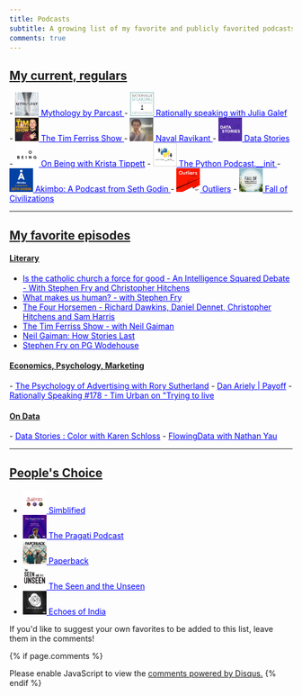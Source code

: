 ```yaml
---
title: Podcasts
subtitle: A growing list of my favorite and publicly favorited podcasts
comments: true
---
```

<h2><u>My current, regulars</u></h2>
- <a href="https://www.stitcher.com/podcast/parcast/mythology" style="color:blue"> <img src="/img/podcasts/myth.jpg" height="42" width="42"> Mythology by Parcast </a>
- <a href="https://www.stitcher.com/podcast/rationally-speaking" style="color:blue"> <img src="/img/podcasts/rationally.jpg" height="42" width="42"> Rationally speaking with Julia Galef </a>
- <a href="https://www.stitcher.com/podcast/tim-ferriss-show/the-tim-ferriss-show" style="color:blue"><img src="/img/podcasts/tf.jpg" height="42" width="42"> The Tim Ferriss Show </a>
- <a href="https://www.stitcher.com/podcast/naval" style="color:blue"><img src="/img/podcasts/naval.jpg" height="42" width="42"> Naval Ravikant </a>
- <a href="https://www.stitcher.com/podcast/data-stories-podcast/data-stories" style="color:blue"><img src="/img/podcasts/datastories.jpg" height="42" width="42"> Data Stories </a>
- <a href="https://www.stitcher.com/podcast/on-being-with-krista-tippett" style="color:blue"><img src="/img/podcasts/onbeing.jpg" height="42" width="42"> On Being with Krista Tippett</a>
- <a href="https://www.stitcher.com/podcast/podcast-init" style="color:blue"><img src="/img/podcasts/pythoninit.jpg" height="42" width="42"> The Python Podcast.__init </a>
- <a href="https://www.stitcher.com/podcast/pods/akimbo" style="color:blue"><img src="/img/podcasts/akimbo.jpg" height="42" width="42"> Akimbo: A Podcast from Seth Godin </a>
- <a href="https://www.stitcher.com/podcast/factordaily/outliers-3" style="color:blue"><img src="/img/podcasts/outliers.jpg" height="42" width="42"> Outliers</a>
- <a href="https://www.stitcher.com/podcast/paul-cooper/fall-of-civilizations" style="color:blue"><img src="/img/podcasts/fallcivilizations.jpg" height="42" width="42"> Fall of Civilizations</a>
<hr/>

<h2><u>My favorite episodes</u></h2>
<p></p>

<h4><u>Literary</u></h4>

- <a href="https://podcasts.apple.com/us/podcast/catholic-church-is-force-for-good-stephen-fry-christopher/id916588760?i=1000413931440" style="color:blue">Is the catholic church a force for good - An Intelligence Squared Debate - With Stephen Fry and Christopher Hitchens</a>
- <a href="https://player.fm/series/what-makes-us-human-with-jeremy-vine/stephen-fry-what-makes-us-human" style="color:blue">What makes us human? - with Stephen Fry</a> 
- <a href="https://player.fm/series/the-intellectual-dark-web-podcast/ep-032-the-four-horsemen-dawkins-dennet-hitchens-harris-2007" style="color:blue">The Four Horsemen - Richard Dawkins, Daniel Dennet, Christopher Hitchens and Sam Harris </a>
- <a href="https://www.stitcher.com/podcast/tim-ferriss-show/the-tim-ferriss-show/e/59738425" style="color:blue">The Tim Ferriss Show - with Neil Gaiman</a>
- <a href="https://www.stitcher.com/podcast/salt-seminars-about-long-term-thinking-9478/e/39343363" style="color:blue">Neil Gaiman: How Stories Last</a>
- <a href="https://www.stitcher.com/podcast/bbc/great-lives/e/51054858" style="color:blue">Stephen Fry on PG Wodehouse</a>

<p></p>
<h4><u>Economics, Psychology, Marketing</u></h4>
- <a href="https://www.stitcher.com/podcast/shane-parrish/the-knowledge-project/e/50320841" style="color:blue">The Psychology of Advertising with Rory Sutherland</a>
- <a href="https://www.stitcher.com/podcast/art-of-charm/the-art-of-charm/e/48107201" style="color:blue">Dan Ariely | Payoff</a> 
- <a href="https://www.stitcher.com/podcast/rationally-speaking/e/49196690" style="color:blue">Rationally Speaking #178 - Tim Urban on "Trying to live</a> 

<p></p>
<h4><u>On Data</u></h4>
- <a href="https://www.stitcher.com/podcast/data-stories-podcast/data-stories/e/54262620" style="color:blue">Data Stories : Color with Karen Schloss</a>
- <a href="https://www.stitcher.com/podcast/rationally-speaking/e/49196690" style="color:blue">FlowingData with Nathan Yau</a> 

<hr/>

<h2><u>People's Choice</u></h2>

- <a href="https://www.stitcher.com/podcast/indus-vox/simblified-2" style="color:blue"> <img src="/img/podcasts/simblified.jpg" height="42" width="42"> Simblified </a>
- <a href="https://www.stitcher.com/podcast/indus-vox/the-pragati-podcast" style="color:blue"> <img src="/img/podcasts/pragati.jpg" height="42" width="42"> The Pragati Podcast </a>
- <a href="https://www.stitcher.com/podcast/indus-vox/paperback" style="color:blue"><img src="/img/podcasts/paperback.jpg" height="42" width="42"> Paperback </a>
- <a href="https://www.stitcher.com/podcast/indus-vox/the-seen-and-the-unseen" style="color:blue"><img src="/img/podcasts/seenunseen.jpg" height="42" width="42"> The Seen and the Unseen </a>
- <a href="https://www.stitcher.com/podcast/indus-vox/echoes-of-india-a-history-podcast" style="color:blue"><img src="/img/podcasts/echoesofindia.jpg" height="42" width="42"> Echoes of India </a>

If you'd like to suggest your own favorites to be added to this list, leave them in the comments!

{% if page.comments %}
<div id="disqus_thread"></div>
<script>

/**
*  RECOMMENDED CONFIGURATION VARIABLES: EDIT AND UNCOMMENT THE SECTION BELOW TO INSERT DYNAMIC VALUES FROM YOUR PLATFORM OR CMS.
*  LEARN WHY DEFINING THESE VARIABLES IS IMPORTANT: https://disqus.com/admin/universalcode/#configuration-variables*/
/*
var disqus_config = function () {
this.page.url = abhiramr.github.io/others/2019-07-08-Podcasts-I-Like;  // Replace PAGE_URL with your page's canonical URL variable
this.page.identifier = 2019-07-08-Podcasts-I-Like; // Replace PAGE_IDENTIFIER with your page's unique identifier variable
};
*/
(function() { // DON'T EDIT BELOW THIS LINE
var d = document, s = d.createElement('script');
s.src = 'https://abhiramr.disqus.com/embed.js';
s.setAttribute('data-timestamp', +new Date());
(d.head || d.body).appendChild(s);
})();
</script>
<noscript>Please enable JavaScript to view the <a href="https://disqus.com/?ref_noscript">comments powered by Disqus.</a></noscript>
{% endif %}